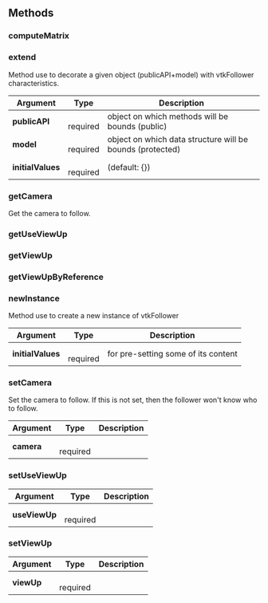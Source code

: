 




## Methods


### computeMatrix





### extend

Method use to decorate a given object (publicAPI+model) with vtkFollower characteristics.


| Argument | Type | Description |
| ------------- | ------------- | ----- |
| **publicAPI** | <span class="arg-type"></span></br></span><span class="arg-required">required</span> | object on which methods will be bounds (public) |
| **model** | <span class="arg-type"></span></br></span><span class="arg-required">required</span> | object on which data structure will be bounds (protected) |
| **initialValues** | <span class="arg-type"></span></br></span><span class="arg-required">required</span> | (default: {}) |


### getCamera

Get the camera to follow.



### getUseViewUp





### getViewUp





### getViewUpByReference





### newInstance

Method use to create a new instance of vtkFollower


| Argument | Type | Description |
| ------------- | ------------- | ----- |
| **initialValues** | <span class="arg-type"></span></br></span><span class="arg-required">required</span> | for pre-setting some of its content |


### setCamera

Set the camera to follow.
If this is not set, then the follower won't know who to follow.


| Argument | Type | Description |
| ------------- | ------------- | ----- |
| **camera** | <span class="arg-type"></span></br></span><span class="arg-required">required</span> |  |


### setUseViewUp




| Argument | Type | Description |
| ------------- | ------------- | ----- |
| **useViewUp** | <span class="arg-type"></span></br></span><span class="arg-required">required</span> |  |


### setViewUp




| Argument | Type | Description |
| ------------- | ------------- | ----- |
| **viewUp** | <span class="arg-type"></span></br></span><span class="arg-required">required</span> |  |


